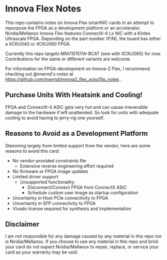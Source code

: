 Innova Flex Notes
=================

This repo contains notes on Innova Flex smartNIC cards in an attempt to repurpose the FPGA as
a development platform or an accelerator. Nvidia/Mellanox Innova Flex features ConnectX-4 Lx NIC
with a Kintex Ultrascale FPGA. Depending on the part number (P/N), the board has either a XCKU040
or XCKU060 FPGA.

Currently this repo targets MNV101511A-BCAT (one with XCKU060) for now. Contributions for the same
or different variants are welcome.

For information on FPGA-development on Innova-2 Flex, I recommend checking out @mwrnd's notes at
https://github.com/mwrnd/innova2_flex_xcku15p_notes .

## Purchase Units With Heatsink and Cooling!

FPGA and ConnectX-4 ASIC gets very hot and can cause irreversible damage to the hardware if left
unattended. So look for units with adequate cooling to avoid having to jerry-rig one yourself.

## Reasons to Avoid as a Development Platform

Stemming largely from limited support from the vendor, here are some reasons to avoid this card:
- No vendor-provided constraints file
    - Extensive reverse engineering effort required
- No firmware or FPGA image updates
- Limited driver support
    - Unsupported functionality:
        - Disconnect/Connect FPGA from ConnectX ASIC
        - Schedule custom user image as startup configuration
- Uncertainty in Host PCIe connectivity to FPGA
- Uncertainty in SFP connectivity to FPGA
- Vivado license required for synthesis and implementation

## Disclaimer

I am not responsible for any damage caused by any material in this repo nor is Nvidia/Mellanox.
If you choose to use any material in this repo and brick your card do not expect Nvidia/Mellanox to
repair, replace, or service your card as your warranty may be void.
